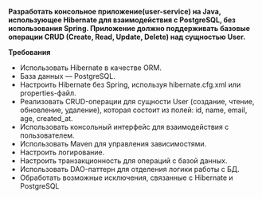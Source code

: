 **Разработать консольное приложение(user-service) на Java, использующее Hibernate для взаимодействия с PostgreSQL, без использования Spring. Приложение должно поддерживать базовые операции CRUD (Create, Read, Update, Delete) над сущностью User.**

**Требования**

- Использовать Hibernate в качестве ORM.
- База данных — PostgreSQL.
- Настроить Hibernate без Spring, используя hibernate.cfg.xml или properties-файл.
- Реализовать CRUD-операции для сущности User (создание, чтение, обновление, удаление), которая состоит из полей: id, name, email, age, created_at.
- Использовать консольный интерфейс для взаимодействия с пользователем.
- Использовать Maven для управления зависимостями.
- Настроить логирование.
- Настроить транзакционность для операций с базой данных.
- Использовать DAO-паттерн для отделения логики работы с БД.
- Обработать возможные исключения, связанные с Hibernate и PostgreSQL